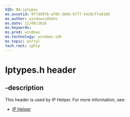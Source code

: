 ```yaml
---
UID: NA:iptypes
ms.assetid: 0f7dd978-af05-3b0d-b777-5418cffa0188
ms.author: windowssdkdev
ms.date: 11/09/2018
ms.keywords: 
ms.prod: windows
ms.technology: windows-sdk
ms.topic: portal
tech.root: iphlp
---
```


# Iptypes.h header


## -description


This header is used by IP Helper. For more information, see:

- [IP Helper](../_iphlp)
